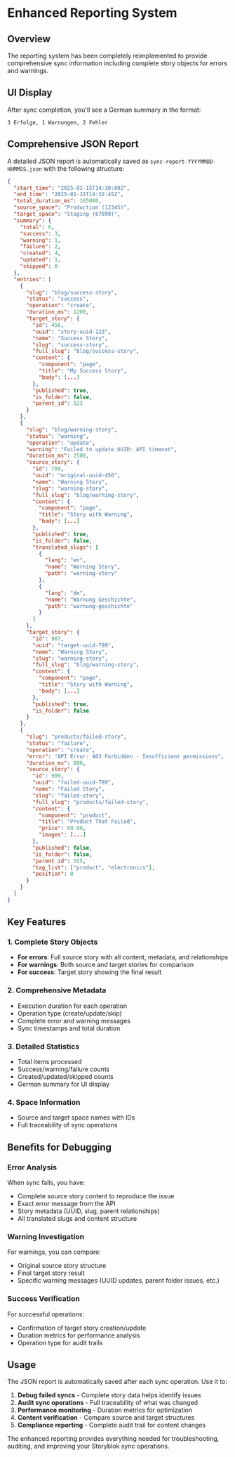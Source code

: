 # Enhanced Reporting System

## Overview

The reporting system has been completely reimplemented to provide comprehensive sync information including complete story objects for errors and warnings.

## UI Display

After sync completion, you'll see a German summary in the format:
```
3 Erfolge, 1 Warnungen, 2 Fehler
```

## Comprehensive JSON Report

A detailed JSON report is automatically saved as `sync-report-YYYYMMDD-HHMMSS.json` with the following structure:

```json
{
  "start_time": "2025-01-15T14:30:00Z",
  "end_time": "2025-01-15T14:32:45Z",
  "total_duration_ms": 165000,
  "source_space": "Production (12345)",
  "target_space": "Staging (67890)",
  "summary": {
    "total": 6,
    "success": 3,
    "warning": 1,
    "failure": 2,
    "created": 4,
    "updated": 1,
    "skipped": 0
  },
  "entries": [
    {
      "slug": "blog/success-story",
      "status": "success",
      "operation": "create",
      "duration_ms": 1200,
      "target_story": {
        "id": 456,
        "uuid": "story-uuid-123",
        "name": "Success Story",
        "slug": "success-story",
        "full_slug": "blog/success-story",
        "content": {
          "component": "page",
          "title": "My Success Story",
          "body": [...]
        },
        "published": true,
        "is_folder": false,
        "parent_id": 123
      }
    },
    {
      "slug": "blog/warning-story",
      "status": "warning",
      "operation": "update",
      "warning": "Failed to update UUID: API timeout",
      "duration_ms": 2500,
      "source_story": {
        "id": 789,
        "uuid": "original-uuid-456",
        "name": "Warning Story", 
        "slug": "warning-story",
        "full_slug": "blog/warning-story",
        "content": {
          "component": "page",
          "title": "Story with Warning",
          "body": [...]
        },
        "published": true,
        "is_folder": false,
        "translated_slugs": [
          {
            "lang": "en",
            "name": "Warning Story",
            "path": "warning-story"
          },
          {
            "lang": "de", 
            "name": "Warnung Geschichte",
            "path": "warnung-geschichte"
          }
        ]
      },
      "target_story": {
        "id": 987,
        "uuid": "target-uuid-789",
        "name": "Warning Story",
        "slug": "warning-story", 
        "full_slug": "blog/warning-story",
        "content": {
          "component": "page",
          "title": "Story with Warning",
          "body": [...]
        },
        "published": true,
        "is_folder": false
      }
    },
    {
      "slug": "products/failed-story",
      "status": "failure",
      "operation": "create",
      "error": "API Error: 403 Forbidden - Insufficient permissions",
      "duration_ms": 800,
      "source_story": {
        "id": 999,
        "uuid": "failed-uuid-789",
        "name": "Failed Story",
        "slug": "failed-story",
        "full_slug": "products/failed-story",
        "content": {
          "component": "product",
          "title": "Product That Failed",
          "price": 99.99,
          "images": [...]
        },
        "published": false,
        "is_folder": false,
        "parent_id": 555,
        "tag_list": ["product", "electronics"],
        "position": 0
      }
    }
  ]
}
```

## Key Features

### 1. **Complete Story Objects**
- **For errors**: Full source story with all content, metadata, and relationships
- **For warnings**: Both source and target stories for comparison
- **For success**: Target story showing the final result

### 2. **Comprehensive Metadata**
- Execution duration for each operation
- Operation type (create/update/skip)
- Complete error and warning messages
- Sync timestamps and total duration

### 3. **Detailed Statistics**
- Total items processed
- Success/warning/failure counts
- Created/updated/skipped counts
- German summary for UI display

### 4. **Space Information**
- Source and target space names with IDs
- Full traceability of sync operations

## Benefits for Debugging

### Error Analysis
When sync fails, you have:
- Complete source story content to reproduce the issue
- Exact error message from the API
- Story metadata (UUID, slug, parent relationships)
- All translated slugs and content structure

### Warning Investigation
For warnings, you can compare:
- Original source story structure
- Final target story result
- Specific warning messages (UUID updates, parent folder issues, etc.)

### Success Verification
For successful operations:
- Confirmation of target story creation/update
- Duration metrics for performance analysis
- Operation type for audit trails

## Usage

The JSON report is automatically saved after each sync operation. Use it to:

1. **Debug failed syncs** - Complete story data helps identify issues
2. **Audit sync operations** - Full traceability of what was changed
3. **Performance monitoring** - Duration metrics for optimization
4. **Content verification** - Compare source and target structures
5. **Compliance reporting** - Complete audit trail for content changes

The enhanced reporting provides everything needed for troubleshooting, auditing, and improving your Storyblok sync operations.